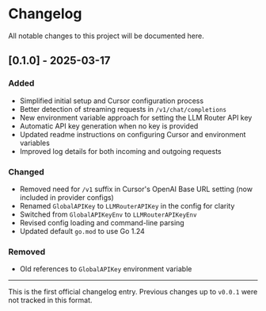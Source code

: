 # Changelog

All notable changes to this project will be documented here.

## [0.1.0] - 2025-03-17

### Added
- Simplified initial setup and Cursor configuration process
- Better detection of streaming requests in `/v1/chat/completions`
- New environment variable approach for setting the LLM Router API key
- Automatic API key generation when no key is provided
- Updated readme instructions on configuring Cursor and environment variables
- Improved log details for both incoming and outgoing requests

### Changed
- Removed need for `/v1` suffix in Cursor's OpenAI Base URL setting (now included in provider configs)
- Renamed `GlobalAPIKey` to `LLMRouterAPIKey` in the config for clarity
- Switched from `GlobalAPIKeyEnv` to `LLMRouterAPIKeyEnv`
- Revised config loading and command-line parsing
- Updated default `go.mod` to use Go 1.24

### Removed
- Old references to `GlobalAPIKey` environment variable

---

This is the first official changelog entry. Previous changes up to `v0.0.1` were not tracked in this format.
